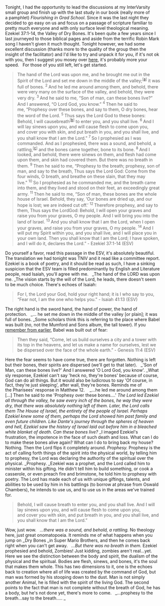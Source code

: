 Tonight, I had the opportunity to lead the discussions at my InterVarsity small group and finish up with the last study in our book (really more of a pamphlet) _Flourishing in Grad School_. Since it was the last night they decided to go easy on us and focus on a passage of scripture familiar to pretty much everyone and with only surface level theological meaning. Ezekiel 37:1-14, the Valley of Dry Bones. It's been quite a few years since I last journeyed to those biblical pages and aside from the terrific Robin Mark song I haven't given it much thought. Tonight however, we had some excellent discussion (thanks more to the quality of the group then the insight of the facilitator) and I'd like to try and unpack it for you, if it's not ok with you, then I suggest you mosey over <a title="Sinners" href="https://www.google.com/search?hl=en&site=&tbm=isch&source=hp&biw=1440&bih=726&q=shy+cats&oq=shy+cats&gs_l=img.3..0j0i24l3.746.1811.0.1957.8.8.0.0.0.0.185.406.7j1.8.0...0.0...1ac.1.3.img.R4IZE_UQM8Y" target="_blank">here</a>, it's probably more your speed.   For those of you still left, let's get started.

> The hand of the Lord was upon me, and he brought me out in the Spirit of the Lord and set me down in the middle of the valley;<sup>[<a title="See footnote a" href="http://www.biblegateway.com/passagereplaced">a</a>]</sup> it was full of bones. <sup>2 </sup>And he led me around among them, and behold, there were very many on the surface of the valley, and behold, they were very dry. <sup>3 </sup>And he said to me, “Son of man, can these bones live?” And I answered, “O Lord God, you know.” <sup>4 </sup>Then he said to me, “Prophesy over these bones, and say to them, O dry bones, hear the word of the Lord. <sup>5 </sup>Thus says the Lord God to these bones: Behold, I will causebreath<sup>[<a title="See footnote b" href="http://www.biblegateway.com/passagereplaced">b</a>]</sup> to enter you, and you shall live. <sup>6 </sup>And I will lay sinews upon you, and will cause flesh to come upon you, and cover you with skin, and put breath in you, and you shall live, and you shall know that I am the Lord.” <sup>7 </sup>So I prophesied as I was commanded. And as I prophesied, there was a sound, and behold, a rattling,<sup>[<a title="See footnote c" href="http://www.biblegateway.com/passagereplaced">c</a>]</sup> and the bones came together, bone to its bone. <sup>8 </sup>And I looked, and behold, there were sinews on them, and flesh had come upon them, and skin had covered them. But there was no breath in them. <sup>9 </sup>Then he said to me, “Prophesy to the breath; prophesy, son of man, and say to the breath, Thus says the Lord God: Come from the four winds, O breath, and breathe on these slain, that they may live.” <sup>10 </sup>So I prophesied as he commanded me, and the breath came into them, and they lived and stood on their feet, an exceedingly great army. <sup>11 </sup>Then he said to me, “Son of man, these bones are the whole house of Israel. Behold, they say, ‘Our bones are dried up, and our hope is lost; we are indeed cut off.’ <sup>12 </sup>Therefore prophesy, and say to them, Thus says the LordGod: Behold, I will open your graves and raise you from your graves, O my people. And I will bring you into the land of Israel. <sup>13 </sup>And you shall know that I am the Lord, when I open your graves, and raise you from your graves, O my people. <sup>14 </sup>And I will put my Spirit within you, and you shall live, and I will place you in your own land. Then you shall know that I am the Lord; I have spoken, and I will do it, declares the Lord.” - Ezekiel 37:1-14 (ESV)

Do yourself a favor, read this passage in the ESV, it's absolutely beautiful. The translation we had tonight was TNIV and it read like a committee report. Ezekiel is a book of poetry, and it should be read as such, I have a sinking suspicion that the ESV team is filled predominantly by English and Literature people, read Isaiah, you'll agree with me.   _The hand of the LORD was upon me. _The vision starts by the will of the Lord, he leads, there doesn't seem to be much choice. There's echoes of Isaiah:

> For I, the Lord your God, hold your right hand; it is I who say to you, “Fear not, I am the one who helps you.” - Isaiah 41:13 (ESV)

The right hand is the sword hand, the hand of power, the hand of protection.   _&#8230; he set me down in the middle of the valley [or plain]; it was full of bones. _Some scholars think this is referring to the place where Babel was built (no, not the Mumford and Sons album, the tall tower). If you <a title="Jesus Christ, Hope" href="http://www.nickrobison.com/2012/12/24/jesus-christ-hope/" target="_blank">remember from earlier</a>, Babel was built out of fear:

> Then they said, “Come, let us build ourselves a city and a tower with its top in the heavens, and let us make a name for ourselves, lest we be dispersed over the face of the whole earth.” - Genesis 11:4 (ESV)

Here the fear seems to have come true, there are forgotten. Nothing is left but their bones, their spirits are dispersed (we'll get to that later).   _'Son of Man, can these bones live?' And I answered 'O Lord God, you know'. _What sly response, Ezekiel can't say 'heck no, they<span style="line-height: 15px;">'re bones' because of course, God can do all things. But it would also be ludicrous to say 'Of course, in fact, they're just sleeping', after wall, they're bones. Reminds me of the Pharisees' response in Matthew 12. </span>   _&#8230;he led me around among them [&#8230;] Then he said to me 'Prophesy over these bones&#8230;.' _The Lord led Ezekiel all through the valley, he saw every inch of the bones, he way they were dry, that there was absolutely nothing left of them. Later, the Lord calls them _The House of Israel_, the entirety of the people of Israel. Perhaps Ezekiel knew some of them, perhaps the Lord showed him past family and even future children. Like Dante's journey through the spheres of heaven and hell, Ezekiel saw the history of Israel laid out before him in a bleached white blanket of death. _Can these bones live_?_ _I imaged Ezekiel's frustration, the impotence in the face of such death and loss. What can I do to make these bones alive again? What can I do to bring back my house? Nothing. Then the Lord flips it completely around. _Prophesy._ Prophesy is the act of calling forth things of the spirit into the physical world, by telling him to prophesy, the Lord was declaring the authority of the spiritual over the physical. _Prophesy. _Ezekiel was a prophet, and the Lord called him to minister within his gifting. He didn't tell him to build something, or cook a casserole, or even preach fire and brimstone, he told him to prophesy with poetry. The Lord has made each of us with unique giftings, talents, and abilities to be used by him in his battlings (to borrow at phrase from Oswald Chambers), he intends to use us, and to use us in the areas we've trained for.

> Behold, I will cause breath to enter you, and you shall live. And I will lay sinews upon you, and will cause flesh to come upon you, and cover you with skin, and put breath in you, and you shall live, and you shall know that I am the Lord.”

Wow, just wow.   _&#8230;there was a sound, and behold, a rattling._ No theology here, just great onomatopoeia. It reminds me of what happens when you jump on _Dry Bones _in Super Mario Brothers, and then he comes back right when you can't get away.   _&#8230;But there was no breath in them._ Ezekiel prophesied and behold, Zombies! Just kidding, zombies aren't real&#8230;yet. Here we see the distinction between the body and spirit, the dualism of the physical and the spiritual. Bodies are flesh, sinews, and bones, it's the soul that makes them whole. This has two dimensions to it, one is the echoes back to creation where all of life was created by the command of God, but man was formed by his stooping down to the dust. Man is not simply another Animal, he is filled with the spirit of the living God. The second points to the fact that man is not complete without the breath of God, he has a body, but he's not done yet, there's more to come.   _&#8230;prophesy to the breath&#8230;say to the breath&#8230;.. _